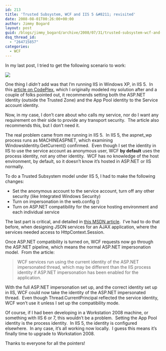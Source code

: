 ```yaml
---
id: 213
title: 'Trusted Subsystem, WCF and IIS 5 &#8211; revisited'
date: 2008-08-01T00:26:00+00:00
author: Jimmy Bogard
layout: post
guid: /blogs/jimmy_bogard/archive/2008/07/31/trusted-subsystem-wcf-and-iis-5-revisited.aspx
dsq_thread_id:
  - "264715857"
categories:
  - WCF
---
```

In my last post, I tried to get the following scenario to work:

![](http://grabbagoftimg.s3.amazonaws.com/trusted_subsystem.PNG)

One thing I _didn&#8217;t_ add was that I&#8217;m running IIS in Windows XP, in IIS 5.&nbsp; In this [article on CodePlex](http://www.codeplex.com/WCFSecurity/Wiki/View.aspx?title=Intranet%20%u2013%20Web%20to%20Remote%20WCF%20Using%20Transport%20Security%20%28Trusted%20Subsystem%2c%20HTTP%29&referringTitle=Application%20Scenarios), which I originally modeled my solution after and a couple of folks pointed out, it recommends setting both the ASP.NET identity (outside the Trusted Zone) and the App Pool identity to the Service account identity.

Now, in my case, I don&#8217;t care about who calls my service, nor do I want any requirement on their side to provide any transport security.&nbsp; The article also recommends this, but I don&#8217;t need it.

The real problem came from me running in IIS 5.&nbsp; In IIS 5, the aspnet_wp process runs as MACHINEASPNET, which examining WindowsIdentity.GetCurrent() confirmed.&nbsp; Even though I set the identity in IIS to use the service account as anonymous user, WCF **by default** uses the process identity, not any other identity.&nbsp; WCF has no knowledge of the host environment, by default, so it doesn&#8217;t know it&#8217;s hosted in ASP.NET or IIS normally.

To do a Trusted Subsystem model under IIS 5, I had to make the following changes:

  * Set the anonymous account to the service account, turn off any other security (like Integrated Windows Security)
  * Turn on impersonation in the web.config (<identity impersonate=&#8221;true&#8221; />)
  * Turn on ASP.NET compatibility for the service hosting environment and each individual service

The last part is critical, and detailed in [this MSDN article](http://msdn.microsoft.com/en-us/library/aa702682.aspx).&nbsp; I&#8217;ve had to do that before, when designing JSON services for an AJAX application, where the services needed access to HttpContext.Session.

Once ASP.NET compatibility is turned on, WCF requests now go through the ASP.NET pipeline, which means the normal ASP.NET impersonation model.&nbsp; From the article:

> WCF services run using the current identity of the ASP.NET impersonated thread, which may be different than the IIS process identity if ASP.NET impersonation has been enabled for the application.

With the full ASP.NET impersonation set up, and the correct identity set up in IIS, WCF could now take the identity of the ASP.NET impersonated thread.&nbsp; Even though Thread.CurrentPrincipal reflected the service identity, WCF won&#8217;t use it unless I set up the compatibility mode.

Of course, if I had been developing in a Workstation 2008 machine, or something with IIS 6 or 7, this wouldn&#8217;t be a problem.&nbsp; Setting the App Pool identity is the process identity.&nbsp; In IIS 5, the identity is configured elsewhere.&nbsp; In any case, it&#8217;s all working now locally.&nbsp; I guess this means it&#8217;s finally time to upgrade to Workstation 2008.

Thanks to everyone for all the pointers!